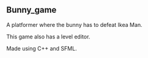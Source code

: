 ## Bunny_game

A platformer where the bunny has to defeat Ikea Man.

This game also has a level editor.

Made using C++ and SFML.
